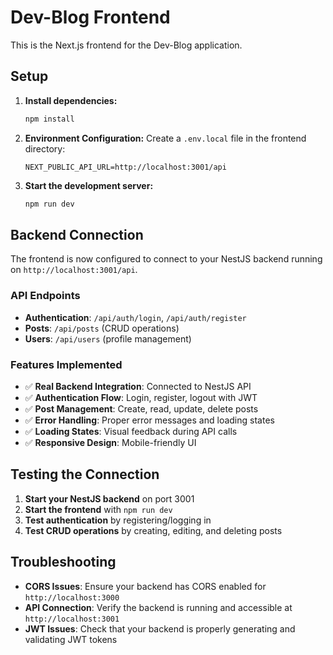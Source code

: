 # Dev-Blog Frontend

This is the Next.js frontend for the Dev-Blog application.

## Setup

1. **Install dependencies:**
   ```bash
   npm install
   ```

2. **Environment Configuration:**
   Create a `.env.local` file in the frontend directory:
   ```env
   NEXT_PUBLIC_API_URL=http://localhost:3001/api
   ```

3. **Start the development server:**
   ```bash
   npm run dev
   ```

## Backend Connection

The frontend is now configured to connect to your NestJS backend running on `http://localhost:3001/api`.

### API Endpoints

- **Authentication**: `/api/auth/login`, `/api/auth/register`
- **Posts**: `/api/posts` (CRUD operations)
- **Users**: `/api/users` (profile management)

### Features Implemented

- ✅ **Real Backend Integration**: Connected to NestJS API
- ✅ **Authentication Flow**: Login, register, logout with JWT
- ✅ **Post Management**: Create, read, update, delete posts
- ✅ **Error Handling**: Proper error messages and loading states
- ✅ **Loading States**: Visual feedback during API calls
- ✅ **Responsive Design**: Mobile-friendly UI

## Testing the Connection

1. **Start your NestJS backend** on port 3001
2. **Start the frontend** with `npm run dev`
3. **Test authentication** by registering/logging in
4. **Test CRUD operations** by creating, editing, and deleting posts

## Troubleshooting

- **CORS Issues**: Ensure your backend has CORS enabled for `http://localhost:3000`
- **API Connection**: Verify the backend is running and accessible at `http://localhost:3001`
- **JWT Issues**: Check that your backend is properly generating and validating JWT tokens

